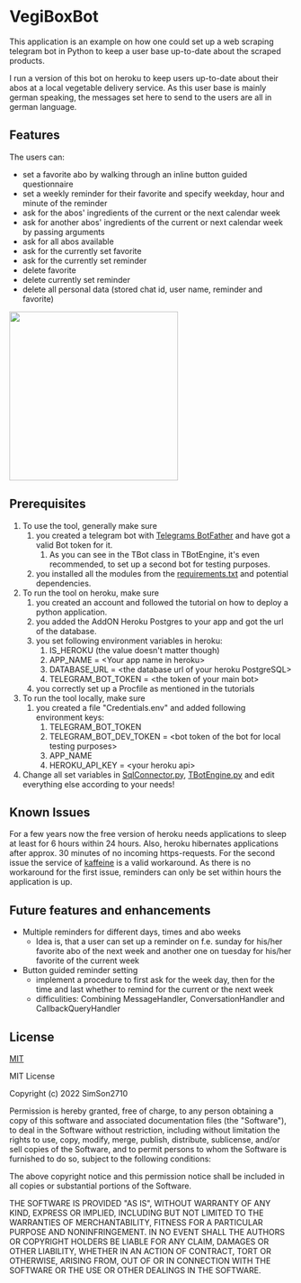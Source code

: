 
# VegiBoxBot

This application is an example on how one could set up a web scraping telegram bot in Python
to keep a user base up-to-date about the scraped products. 

I run a version of this bot on heroku to keep users up-to-date about their abos at a local vegetable delivery service. 
As this user base is mainly german speaking, the messages set here to send to the users are all in german language.

## Features

The users can:
- set a favorite abo by walking through an inline button guided questionnaire
- set a weekly reminder for their favorite and specify weekday, hour and minute of the reminder
- ask for the abos' ingredients of the current or the next calendar week
- ask for another abos' ingredients of the current or next calendar week by passing arguments
- ask for all abos available
- ask for the currently set favorite
- ask for the currently set reminder
- delete  favorite
- delete currently set reminder
- delete all personal data (stored chat id, user name, reminder and favorite)

<img src="./media/example.gif" height="300">

## Prerequisites

1. To use the tool, generally make sure
   1. you created a telegram bot with [Telegrams BotFather](https://telegram.me/botfather) and have got a valid
   Bot token for it.
      1. As you can see in the TBot class in TBotEngine, it's even recommended, to set up a second bot for testing
      purposes.
   2. you installed all the modules from the [requirements.txt](requirements.txt) 
   and potential dependencies.
2. To run the tool on heroku, make sure 
   1. you created an account and followed the tutorial on how to deploy a python
   application.
   2. you added the AddON Heroku Postgres to your app and got the url of the database.
   3. you set following environment variables in heroku:
      1. IS_HEROKU (the value doesn't matter though)
      2. APP_NAME = \<Your app name in heroku>
      3. DATABASE_URL = \<the database url of your heroku PostgreSQL>
      4. TELEGRAM_BOT_TOKEN = \<the token of your main bot>
   4. you correctly set up a Procfile as mentioned in the tutorials
3. To run the tool locally, make sure
   1. you created a file "Credentials.env" and added following environment keys:
      1. TELEGRAM_BOT_TOKEN
      2. TELEGRAM_BOT_DEV_TOKEN = \<bot token of the bot for local testing purposes>
      3. APP_NAME
      4. HEROKU_API_KEY = \<your heroku api>
4. Change all set variables in [SqlConnector.py](SqlConnector.py), [TBotEngine.py](TBotEngine.py) and edit everything
else according to your needs!

## Known Issues
For a few years now the free version of heroku needs applications to sleep at least for 6 hours within 24 hours.
Also, heroku hibernates applications after approx. 30 minutes of no incoming https-requests. For the second issue the
service of [kaffeine](https://kaffeine.herokuapp.com/) is a valid workaround. As there is no workaround for the 
first issue, reminders can only be set within hours the application is up.

## Future features and enhancements 
- Multiple reminders for different days, times and abo weeks
   - Idea is, that a user can set up a reminder on f.e. sunday for his/her favorite abo of the next week and another one on tuesday for his/her favorite of the current week
- Button guided reminder setting
   - implement a procedure to first ask for the week day, then for the time and last whether to remind for the current or the next week
   - difficulities: Combining MessageHandler, ConversationHandler and CallbackQueryHandler

## License

[MIT](https://choosealicense.com/licenses/mit/)

MIT License

Copyright (c) 2022 SimSon2710

Permission is hereby granted, free of charge, to any person obtaining a copy
of this software and associated documentation files (the "Software"), to deal
in the Software without restriction, including without limitation the rights
to use, copy, modify, merge, publish, distribute, sublicense, and/or sell
copies of the Software, and to permit persons to whom the Software is
furnished to do so, subject to the following conditions:

The above copyright notice and this permission notice shall be included in all
copies or substantial portions of the Software.

THE SOFTWARE IS PROVIDED "AS IS", WITHOUT WARRANTY OF ANY KIND, EXPRESS OR
IMPLIED, INCLUDING BUT NOT LIMITED TO THE WARRANTIES OF MERCHANTABILITY,
FITNESS FOR A PARTICULAR PURPOSE AND NONINFRINGEMENT. IN NO EVENT SHALL THE
AUTHORS OR COPYRIGHT HOLDERS BE LIABLE FOR ANY CLAIM, DAMAGES OR OTHER
LIABILITY, WHETHER IN AN ACTION OF CONTRACT, TORT OR OTHERWISE, ARISING FROM,
OUT OF OR IN CONNECTION WITH THE SOFTWARE OR THE USE OR OTHER DEALINGS IN THE
SOFTWARE.

